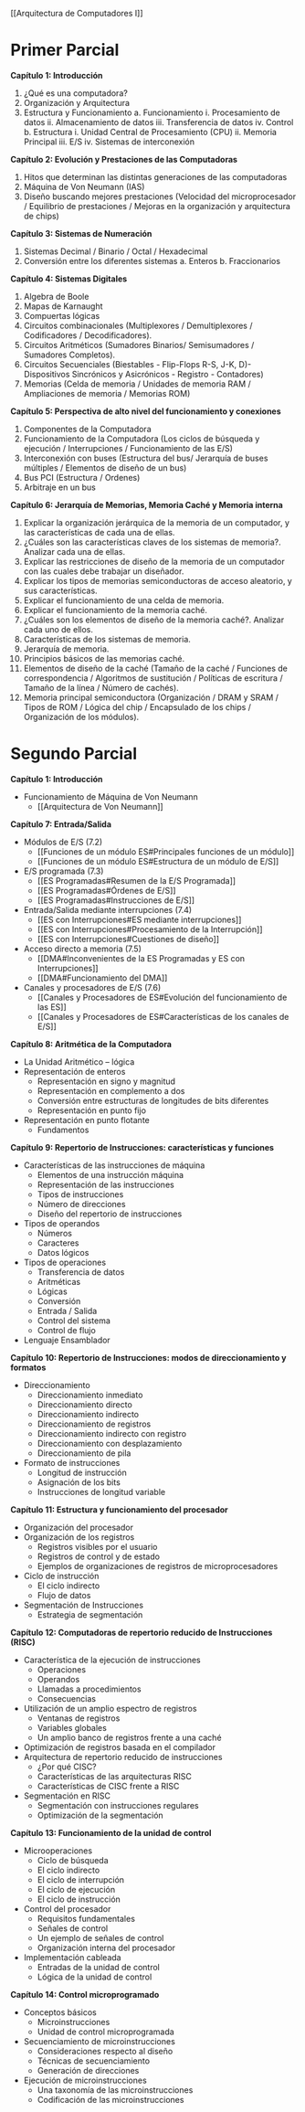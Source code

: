 [[Arquitectura de Computadores I]]

# Primer Parcial

**Capítulo 1: Introducción**
1. ¿Qué es una computadora?
2. Organización y Arquitectura
3. Estructura y Funcionamiento
   a. Funcionamiento
      i. Procesamiento de datos
      ii. Almacenamiento de datos
      iii. Transferencia de datos
      iv. Control
   b. Estructura
      i. Unidad Central de Procesamiento (CPU)
      ii. Memoria Principal
      iii. E/S
      iv. Sistemas de interconexión

**Capítulo 2: Evolución y Prestaciones de las Computadoras**
1. Hitos que determinan las distintas generaciones de las computadoras
2. Máquina de Von Neumann (IAS)
3. Diseño buscando mejores prestaciones (Velocidad del microprocesador / Equilibrio de prestaciones / Mejoras en la organización y arquitectura de chips)

**Capítulo 3: Sistemas de Numeración**
1. Sistemas Decimal / Binario / Octal / Hexadecimal
2. Conversión entre los diferentes sistemas
   a. Enteros
   b. Fraccionarios

**Capítulo 4: Sistemas Digitales**
1. Algebra de Boole
2. Mapas de Karnaught
3. Compuertas lógicas
4. Circuitos combinacionales (Multiplexores / Demultiplexores / Codificadores / Decodificadores).
5. Circuitos Aritméticos (Sumadores Binarios/ Semisumadores / Sumadores Completos).
6. Circuitos Secuenciales (Biestables - Flip-Flops R-S, J-K, D)- Dispositivos Sincrónicos y Asicrónicos - Registro - Contadores)
7. Memorias (Celda de memoria / Unidades de memoria RAM / Ampliaciones de memoria / Memorias ROM)

**Capítulo 5: Perspectiva de alto nivel del funcionamiento y conexiones**
1. Componentes de la Computadora
2. Funcionamiento de la Computadora (Los ciclos de búsqueda y ejecución / Interrupciones / Funcionamiento de las E/S)
3. Interconexión con buses (Estructura del bus/ Jerarquía de buses múltiples / Elementos de diseño de un bus)
4. Bus PCI (Estructura / Ordenes)
5. Arbitraje en un bus

**Capítulo 6: Jerarquía de Memorias, Memoria Caché y Memoria interna**
1. Explicar la organización jerárquica de la memoria de un computador, y las características de cada una de ellas.
2. ¿Cuáles son las características claves de los sistemas de memoria?. Analizar cada una de ellas.
3. Explicar las restricciones de diseño de la memoria de un computador con las cuales debe trabajar un diseñador.
4. Explicar los tipos de memorias semiconductoras de acceso aleatorio, y sus características.
5. Explicar el funcionamiento de una celda de memoria.
6. Explicar el funcionamiento de la memoria caché.
7. ¿Cuáles son los elementos de diseño de la memoria caché?. Analizar cada uno de ellos.
8. Características de los sistemas de memoria.
9. Jerarquía de memoria.
10. Principios básicos de las memorias caché.
11. Elementos de diseño de la caché (Tamaño de la caché / Funciones de correspondencia / Algoritmos de sustitución / Políticas de escritura / Tamaño de la línea / Número de cachés).
12. Memoria principal semiconductora (Organización / DRAM y SRAM / Tipos de ROM / Lógica del chip / Encapsulado de los chips / Organización de los módulos).

# Segundo Parcial

**Capítulo 1: Introducción**
- Funcionamiento de Máquina de Von Neumann
	- [[Arquitectura de Von Neumann]]

**Capítulo 7: Entrada/Salida**
- Módulos de E/S (7.2)
	-  [[Funciones de un módulo ES#Principales funciones de un módulo]]
	- [[Funciones de un módulo ES#Estructura de un módulo de E/S]]
- E/S programada (7.3)
	- [[ES Programadas#Resumen de la E/S Programada]]
	- [[ES Programadas#Órdenes de E/S]]
	- [[ES Programadas#Instrucciones de E/S]]
- Entrada/Salida mediante interrupciones (7.4)
	- [[ES con Interrupciones#ES mediante interrupciones]]
	- [[ES con Interrupciones#Procesamiento de la Interrupción]]
	- [[ES con Interrupciones#Cuestiones de diseño]]
- Acceso directo a memoria (7.5) 
	- [[DMA#Inconvenientes de la ES Programadas y ES con Interrupciones]]
	- [[DMA#Funcionamiento del DMA]]
- Canales y procesadores de E/S (7.6)
   - [[Canales y Procesadores de ES#Evolución del funcionamiento de las ES]]
   - [[Canales y Procesadores de ES#Características de los canales de E/S]]

**Capítulo 8: Aritmética de la Computadora**
- La Unidad Aritmético – lógica
- Representación de enteros
   - Representación en signo y magnitud
   - Representación en complemento a dos
   - Conversión entre estructuras de longitudes de bits diferentes
   - Representación en punto fijo
- Representación en punto flotante
   - Fundamentos

**Capítulo 9: Repertorio de Instrucciones: características y funciones**
- Características de las instrucciones de máquina
   - Elementos de una instrucción máquina
   - Representación de las instrucciones
   - Tipos de instrucciones
   - Número de direcciones
   - Diseño del repertorio de instrucciones
- Tipos de operandos
   - Números
   - Caracteres
   - Datos lógicos
- Tipos de operaciones
   - Transferencia de datos
   - Aritméticas
   - Lógicas
   - Conversión
   - Entrada / Salida
   - Control del sistema
   - Control de flujo
- Lenguaje Ensamblador

**Capítulo 10: Repertorio de Instrucciones: modos de direccionamiento y formatos**
- Direccionamiento
   - Direccionamiento inmediato
   - Direccionamiento directo
   - Direccionamiento indirecto
   - Direccionamiento de registros
   - Direccionamiento indirecto con registro
   - Direccionamiento con desplazamiento
   - Direccionamiento de pila
- Formato de instrucciones
   - Longitud de instrucción
   - Asignación de los bits
   - Instrucciones de longitud variable

**Capítulo 11: Estructura y funcionamiento del procesador**
- Organización del procesador
- Organización de los registros
   - Registros visibles por el usuario
   - Registros de control y de estado
   - Ejemplos de organizaciones de registros de microprocesadores
- Ciclo de instrucción
   - El ciclo indirecto
   - Flujo de datos
- Segmentación de Instrucciones
   - Estrategia de segmentación

**Capítulo 12: Computadoras de repertorio reducido de Instrucciones (RISC)**
- Característica de la ejecución de instrucciones
   - Operaciones
   - Operandos
   - Llamadas a procedimientos
   - Consecuencias
- Utilización de un amplio espectro de registros
   - Ventanas de registros
   - Variables globales
   - Un amplio banco de registros frente a una caché
- Optimización de registros basada en el compilador
- Arquitectura de repertorio reducido de instrucciones
   - ¿Por qué CISC?
   - Características de las arquitecturas RISC
   - Características de CISC frente a RISC
- Segmentación en RISC
   - Segmentación con instrucciones regulares
   - Optimización de la segmentación

**Capítulo 13: Funcionamiento de la unidad de control**
- Microoperaciones
   - Ciclo de búsqueda
   - El ciclo indirecto
   - El ciclo de interrupción
   - El ciclo de ejecución
   - El ciclo de instrucción
- Control del procesador
   - Requisitos fundamentales
   - Señales de control
   - Un ejemplo de señales de control
   - Organización interna del procesador
- Implementación cableada
   - Entradas de la unidad de control
   - Lógica de la unidad de control

**Capítulo 14: Control microprogramado**
- Conceptos básicos
   - Microinstrucciones
   - Unidad de control microprogramada
- Secuenciamiento de microinstrucciones
   - Consideraciones respecto al diseño
   - Técnicas de secuenciamiento
   - Generación de direcciones
- Ejecución de microinstrucciones
   - Una taxonomía de las microinstrucciones
   - Codificación de las microinstrucciones

